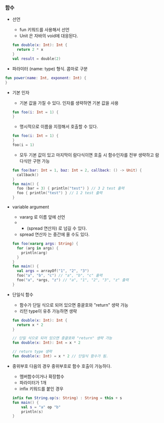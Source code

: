### 함수
- 선언
  - fun 키워드를 사용해서 선언
  - Unit 은 자바의 void에 대응된다.
  
  ```kotlin
  fun double(x: Int): Int {
    return 2 * x
  }
  val result = double(2)
   ```

- 파라미터
(name: type) 형식. 콤마로 구분

```kotlin
fun power(name: Int, exponent: Int) {
}
```

- 기본 인자
  - 기본 값을 가질 수 있다. 인자를 생략하면 기본 값을 사용

  ```kotlin
  fun foo(i: Int = 1) {
  }
  ```

  - 명시적으로 이름을 지정해서 호출할 수 있다. 
  ```kotlin
  fun foo(i: Int = 1) {
  }
  foo(i = 1)
  ``` 

  - 모두 기본 값이 있고 마지막이 람다식이면 호출 시 함수인자를 전부 생략하고 람다식만 구현 가능
  ```kotlin
  fun foo(bar: Int = 1, baz: Int = 2, callback: () -> Unit) {
    callback()
  }
  fun main() {
    foo (bar = 3) { println("test") } // 3 2 test 출력
    foo { println("test") } // 1 2 test 출력
  }
  ```

- variable argument
  - vararg 로 이름 앞에 선언
  - * (spread 연산자) 로 넘길 수 있다.
  - spread 연산자 는 중간에 올 수도 있다.

  ```kotlin
  fun foo(vararg args: String) {
    for (arg in args) {
      println(arg)
    }
  }
  fun main() {
    val args = arrayOf("1", "2", "3")
    foo("a", "b", "c") // "a", "b", "c" 출력
    foo("a", *args, "z") // "a", "1", "2", "3", "z" 출력
  }
  ```

- 단일식 함수
  - 함수가 단일 식으로 되어 있으면 중괄호와 "return" 생략 가능
  - 리턴 type이 유추 가능하면 생략
  
  ```kotlin
  fun double(x: Int): Int {
    return x * 2
  }
  
  // 단일 식으로 되어 있으면 중괄호와 "return" 생략 가능
  fun double(x: Int): Int = x * 2
  
  // return type 생략
  fun double(x: Int) = x * 2 // 단일식 함수가 됨.
  ```

- 중위부호
  다음의 경우 중위부호로 함수 호출이 가능하다.
  - 멤버함수이거나 확장함수
  - 파라미터가 1개
  - infix 키워드를 붙인 경우
  ```kotlin
  infix fun String.op(s: String) : String = this + s
  fun main() {
      val s = "a" op "b"
      println(s)
  }
  ```
